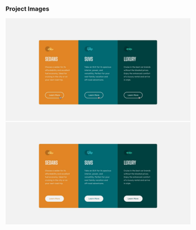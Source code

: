 ### Project Images

![](https://github.com/halildemr/frontendmentor.io/blob/main/newbie/3-column-preview-card-component/design/active-states.jpg)
![](https://github.com/halildemr/frontendmentor.io/blob/main/newbie/3-column-preview-card-component/design/desktop-design.jpg)
